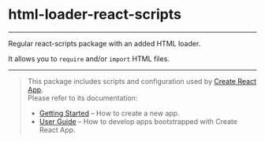 # html-loader-react-scripts
---

Regular react-scripts package with an added HTML loader.

It allows you to `require` and/or `import` HTML files.

---

> This package includes scripts and configuration used by [Create React App](https://github.com/facebook/create-react-app).<br>
Please refer to its documentation:
> - [Getting Started](https://facebook.github.io/create-react-app/docs/getting-started) – How to create a new app.
> - [User Guide](https://facebook.github.io/create-react-app/) – How to develop apps bootstrapped with Create React App.
